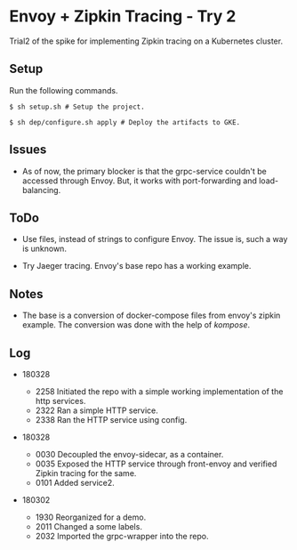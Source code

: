 Envoy + Zipkin Tracing - Try 2
==============================

  Trial2 of the spike for implementing Zipkin tracing on a Kubernetes cluster.

Setup
-----
Run the following commands.

```
$ sh setup.sh # Setup the project.

$ sh dep/configure.sh apply # Deploy the artifacts to GKE.
```

Issues
------

* As of now, the primary blocker is that the grpc-service couldn't be accessed through Envoy. But, it works with port-forwarding and load-balancing.

ToDo
----

* Use files, instead of strings to configure Envoy. The issue is, such a way is unknown.

* Try Jaeger tracing. Envoy's base repo has a working example.

Notes
-----

* The base is a conversion of docker-compose files from envoy's zipkin example. The conversion was done with the help of *kompose*.

Log
---

* 180328

  * 2258  Initiated the repo with a simple working implementation of the http services.
  * 2322  Ran a simple HTTP service.
  * 2338  Ran the HTTP service using config.

* 180328

  * 0030  Decoupled the envoy-sidecar, as a container.
  * 0035  Exposed the HTTP service through front-envoy and verified Zipkin tracing for the same.
  * 0101  Added service2.

* 180302

  * 1930  Reorganized for a demo.
  * 2011  Changed a some labels.
  * 2032  Imported the grpc-wrapper into the repo.

